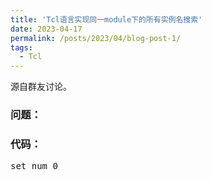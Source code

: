 ```yaml
---
title: 'Tcl语言实现同一module下的所有实例名搜索'
date: 2023-04-17
permalink: /posts/2023/04/blog-post-1/
tags:
  - Tcl
---
```


源自群友讨论。

### 问题：

### 代码：

<pre>
set num 0
</pre>